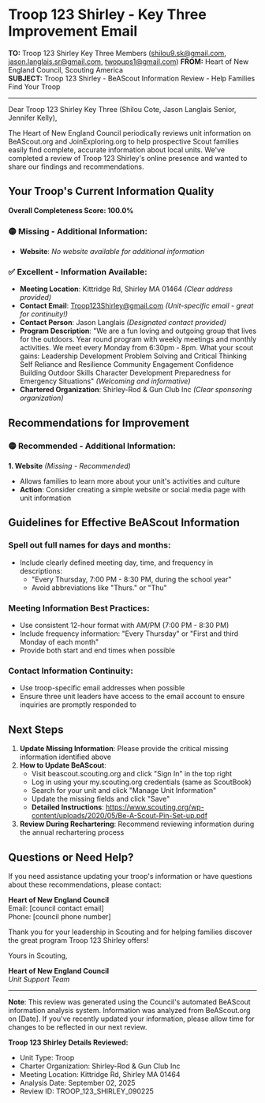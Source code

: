 # Troop 123 Shirley - Key Three Improvement Email

**TO:** Troop 123 Shirley Key Three Members (shilou9.sk@gmail.com, jason.langlais.sr@gmail.com, twopups1@gmail.com)
**FROM:** Heart of New England Council, Scouting America  
**SUBJECT:** Troop 123 Shirley - BeAScout Information Review - Help Families Find Your Troop  

---

Dear Troop 123 Shirley Key Three (Shilou  Cote, Jason  Langlais Senior, Jennifer Kelly),

The Heart of New England Council periodically reviews unit information on BeAScout.org and JoinExploring.org to help prospective Scout families easily find complete, accurate information about local units. We've completed a review of Troop 123 Shirley's online presence and wanted to share our findings and recommendations.

## Your Troop's Current Information Quality

**Overall Completeness Score: 100.0%**


### 🟡 **Missing - Additional Information:**
- **Website**: *No website available for additional information*

### ✅ **Excellent - Information Available:**
- **Meeting Location**: Kittridge Rd, Shirley MA 01464 *(Clear address provided)*
- **Contact Email**: Troop123Shirley@gmail.com *(Unit-specific email - great for continuity!)*
- **Contact Person**: Jason Langlais *(Designated contact provided)*
- **Program Description**: "We are a fun loving and outgoing group that lives for the outdoors. Year round
  program with weekly meetings and monthly activities. We meet every Monday from
  6:30pm - 8pm. What your scout gains: Leadership Development Problem Solving and
  Critical Thinking Self Reliance and Resilience Community Engagement Confidence
  Building Outdoor Skills Character Development Preparedness for Emergency
  Situations" *(Welcoming and informative)*
- **Chartered Organization**: Shirley-Rod & Gun Club Inc *(Clear sponsoring organization)*

## Recommendations for Improvement

### 🟡 **Recommended - Additional Information:**

**1. Website** *(Missing - Recommended)*
- Allows families to learn more about your unit's activities and culture
- **Action**: Consider creating a simple website or social media page with unit information


## Guidelines for Effective BeAScout Information

### **Spell out full names for days and months:**
- Include clearly defined meeting day, time, and frequency in descriptions:
  - "Every Thursday, 7:00 PM - 8:30 PM, during the school year"
  - Avoid abbreviations like "Thurs." or "Thu"

### **Meeting Information Best Practices:**
- Use consistent 12-hour format with AM/PM (7:00 PM - 8:30 PM)
- Include frequency information: "Every Thursday" or "First and third Monday of each month"
- Provide both start and end times when possible

### **Contact Information Continuity:**
- Use troop-specific email addresses when possible
- Ensure three unit leaders have access to the email account to ensure inquiries are promptly responded to

## Next Steps

1. **Update Missing Information**: Please provide the critical missing information identified above
2. **How to Update BeAScout**: 
   - Visit beascout.scouting.org and click "Sign In" in the top right
   - Log in using your my.scouting.org credentials (same as ScoutBook)
   - Search for your unit and click "Manage Unit Information"
   - Update the missing fields and click "Save"
   - **Detailed Instructions**: https://www.scouting.org/wp-content/uploads/2020/05/Be-A-Scout-Pin-Set-up.pdf
3. **Review During Rechartering**: Recommend reviewing information during the annual rechartering process

## Questions or Need Help?

If you need assistance updating your troop's information or have questions about these recommendations, please contact:

**Heart of New England Council**  
Email: [council contact email]  
Phone: [council phone number]

Thank you for your leadership in Scouting and for helping families discover the great program Troop 123 Shirley offers!

Yours in Scouting,

**Heart of New England Council**  
*Unit Support Team*

---

**Note**: This review was generated using the Council's automated BeAScout information analysis system. Information was analyzed from BeAScout.org on [Date]. If you've recently updated your information, please allow time for changes to be reflected in our next review.

**Troop 123 Shirley Details Reviewed:**
- Unit Type: Troop
- Charter Organization: Shirley-Rod & Gun Club Inc  
- Meeting Location: Kittridge Rd, Shirley MA 01464
- Analysis Date: September 02, 2025
- Review ID: TROOP_123_SHIRLEY_090225